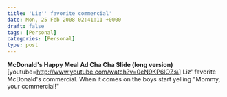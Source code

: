 ```yaml
---
title: 'Liz'' favorite commercial'
date: Mon, 25 Feb 2008 02:41:11 +0000
draft: false
tags: [Personal]
categories: [Personal]
type: post
---
```


**McDonald's Happy Meal Ad Cha Cha Slide (long version)** \[youtube=http://www.youtube.com/watch?v=0eN9KP6lOZs\] Liz' favorite McDonald's commercial. When it comes on the boys start yelling "Mommy, your commercial!"